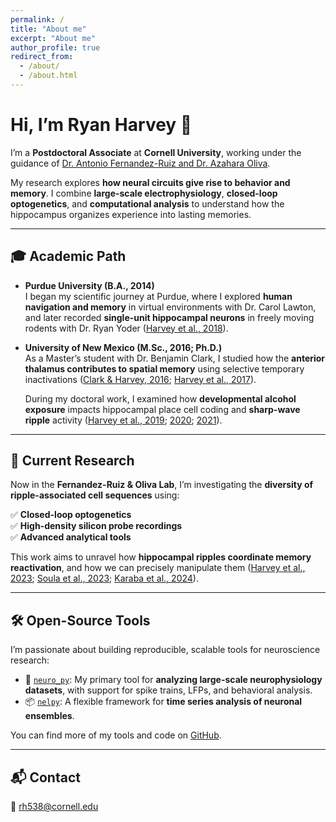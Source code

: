 ```yaml
---
permalink: /
title: "About me"
excerpt: "About me"
author_profile: true
redirect_from: 
  - /about/
  - /about.html
---
```


# Hi, I’m Ryan Harvey 👋  

I’m a **Postdoctoral Associate** at **Cornell University**, working under the guidance of [Dr. Antonio Fernandez-Ruiz and Dr. Azahara Oliva](https://braincomputation.org/).  

My research explores **how neural circuits give rise to behavior and memory**. I combine **large-scale electrophysiology**, **closed-loop optogenetics**, and **computational analysis** to understand how the hippocampus organizes experience into lasting memories.  

---

## 🎓 Academic Path  

- **Purdue University (B.A., 2014)**  
  I began my scientific journey at Purdue, where I explored **human navigation and memory** in virtual environments with Dr. Carol Lawton, and later recorded **single-unit hippocampal neurons** in freely moving rodents with Dr. Ryan Yoder ([Harvey et al., 2018](https://doi.org/10.1016/j.cub.2018.04.034)).  

- **University of New Mexico (M.Sc., 2016; Ph.D.)**  
  As a Master’s student with Dr. Benjamin Clark, I studied how the **anterior thalamus contributes to spatial memory** using selective temporary inactivations ([Clark & Harvey, 2016](https://doi.org/10.1016/j.nlm.2016.06.002); [Harvey et al., 2017](https://doi.org/10.3389/fnins.2017.00094)).  

  During my doctoral work, I examined how **developmental alcohol exposure** impacts hippocampal place cell coding and **sharp-wave ripple** activity ([Harvey et al., 2019](https://doi.org/10.1016/j.neubiorev.2019.09.018); [2020](https://doi.org/10.1016/j.cub.2020.06.077); [2021](https://doi.org/10.1101/2021.06.29.450435)).  

---

## 🔬 Current Research  

Now in the **Fernandez-Ruiz & Oliva Lab**, I’m investigating the **diversity of ripple-associated cell sequences** using:  

✅ **Closed-loop optogenetics**  
✅ **High-density silicon probe recordings**  
✅ **Advanced analytical tools**  

This work aims to unravel how **hippocampal ripples coordinate memory reactivation**, and how we can precisely manipulate them ([Harvey et al., 2023](https://doi.org/10.1016/j.neuron.2023.04.015); [Soula et al., 2023](https://doi.org/10.1073/pnas.2302676120); [Karaba et al., 2024](https://www.science.org/doi/10.1126/science.ado5708)).  

---

## 🛠 Open-Source Tools  

I’m passionate about building reproducible, scalable tools for neuroscience research:  

- 🧠 [`neuro_py`](https://ryanharvey1.github.io/neuro_py/): My primary tool for **analyzing large-scale neurophysiology datasets**, with support for spike trains, LFPs, and behavioral analysis.  
- 📦 [`nelpy`](https://nelpy.github.io/nelpy/): A flexible framework for **time series analysis of neuronal ensembles**.  

You can find more of my tools and code on [GitHub](https://github.com/ryanharvey1).  

---

## 📬 Contact  

📧 [rh538@cornell.edu](mailto:rh538@cornell.edu)  
